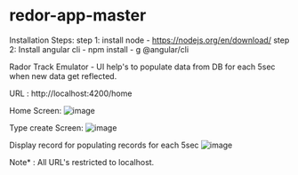 # redor-app-master

Installation Steps:
step 1: install node - https://nodejs.org/en/download/
step 2: Install angular cli - npm install - g @angular/cli

Rador Track Emulator - UI help's to populate data from DB for each 5sec when new data get reflected.

URL : http://localhost:4200/home

Home Screen:
![image](https://user-images.githubusercontent.com/10458982/159699049-0b298302-5f0e-4f0c-9170-1943f5361ff6.png)


Type create Screen:
![image](https://user-images.githubusercontent.com/10458982/159699165-bcffbefb-9447-4c2f-924a-191f9aaa5f19.png)


Display record for populating records for each 5sec
![image](https://user-images.githubusercontent.com/10458982/159699389-d1951e1e-7adc-42d3-bf5a-216cefbc858d.png)


Note* : All URL's restricted to localhost.
